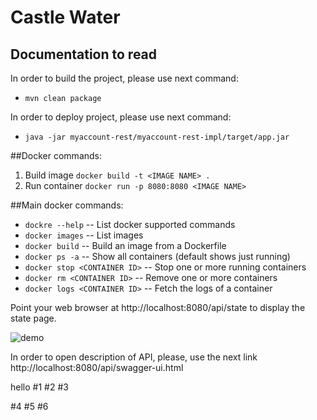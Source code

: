 Castle Water
===

Documentation to read
---------------------

In order to build the project, please use next command:
 
  * `mvn clean package`
   
In order to deploy project, please use next command:
  
  * `java -jar myaccount-rest/myaccount-rest-impl/target/app.jar`
  
##Docker commands:
1. Build image `docker build -t <IMAGE NAME> .`
2. Run container `docker run -p 8080:8080 <IMAGE NAME>`

##Main docker commands:
* `dockre --help` -- List docker supported commands
* `docker images` -- List images
* `docker build` -- Build an image from a Dockerfile
* `docker ps -a` -- Show all containers (default shows just running)
* `docker stop <CONTAINER ID>` -- Stop one or more running containers
* `docker rm <CONTAINER ID>` -- Remove one or more containers
* `docker logs <CONTAINER ID>` -- Fetch the logs of a container

Point your web browser at http://localhost:8080/api/state to display the state page.

![demo](https://image.prntscr.com/image/8BKiSN7FTie0MHP5-cgEiA.png)

In order to open description of API, please, use the next link http://localhost:8080/api/swagger-ui.html


hello
#1
#2
#3

#4
#5
#6
